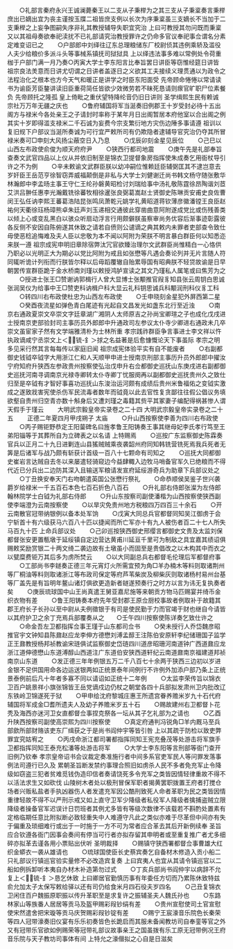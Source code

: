 <!-- { "loadSidebar": true } -->
　　○礼部言秦府永兴王诚澜薨秦王以二支从子秉榉为之其三支从子秉楶奏言秉榉庶出已嫡出宜为丧主谨按玉牒二祖皆庶支例以长次为序秉楶虽三支嫡长不当加于二支秉榉之上妄争图嗣失序非礼其教授辅导失职宜究治  上曰可教授其勿问既而秉楶又以其祖母奏欲奉祀渎扰不已礼部请究治教授罪许之仍命多官议奉祀事佥谓名分素定难变诏已之
　　○户部郎中刘绎往辽东总理粮储东厂校尉侦其违例乘轿及滥役人夫少给粮价多派斗头等事械系镇抚司狱狱具  上以绎违法事多难以常例处令荷重枷于户部门满一月乃奏○丙寅大学士李东阳言比奉旨罢日讲臣等窃惟经筵日讲皆  祖宗良法羙意而日讲尤切谓之日讲者盖逐日之义欲其工夫接续义理贯通以为政令之法程治化之根本也方今天气和暖正是讲学之时臣东阳面受  先帝顾命惓惓以常请读书为谕臣芳臣鏊讲读旧臣重荷简任皆欲少效微劳若不昧死恳请则瘝官旷职尸位素餐负  先帝顾托之隆孤  皇上倚毗之重伏望特降纶音仍旧日讲则  圣学缉熙生民有赖诚  宗社万万年无疆之庆也
　　○鲁府辅国将军当涎奏旧例郡王十岁受封必待十五出阁方与禄米今各处亲王之子请封时率称于某年月日出阁暂居本府他室以合出阁之例其实十岁即得滥支禄米二千石诚为妄费今宗支繁衍地方灾伤边陲多事请遵  祖训以复旧规下户部议当涎所奏诚为可行宜严敕所司有仍欺隐者逮辅导官究治仍夺其所冒禄米奏可□申刻大风扬尘蔽空日入乃息
　　○戊辰卯刻金星见辰位
　　○己巳以山西左布政使俞俊为顺天府府尹
　　○狭西行都司地震
　　○庚午先是礼部奉旨查奏文武官四品以上仪从并依旧制至是锦衣卫提督象房指挥使朱成奏乞用衙杖导引许之不为例
　　○辛未敕谕文武群臣朕以幼冲嗣位惟赖廷臣辅弼匡其不逮岂意去岁奸臣王岳范亨徐智窃弄威福颠倒是非私与大学士刘健谢迁尚书韩文杨守随张敷华林瀚郎中李孟旸主事王守仁王纶孙磐黄昭检讨刘瑞给事中汤礼敬陈霆徐昂陶谐刘茝艾洪吕翀任惠李光瀚戴铣徐蕃牧相徐暹张良弼葛嵩赵士贤御史陈琳贡安甫史良佐曹闵王弘任讷李熙王蕃葛浩陆昆张鸣凤萧乾元姚学礼黄昭道蒋钦薄彦徽潘镗王良臣赵祐何天衢徐珏杨璋熊卓朱廷声刘玉递相交通彼此穿凿曲意阿附遂成党比或伤残善类以倾上心或变乱黑白以骇众听扇动浮言行用颇僻朕虽察审尚务优容后渐事迹彰露彼各反侧不安因自陈俯遂其休致之请若自偾则公谴谪之典其敕内未罪者吏部查令致仕毋使恶稔追悔难及夫人臣以忠敬为本不闻以阿附为荣朕不明言暴白群臣何以知悉迩来朕一遵  祖宗成宪申明旧章除宿弊汰冗官欲臻治理尔文武群臣尚惟精白一心恪供乃职必以光明正大为期必以党比阿附为戒且如张懋等凡遇会奏论列并无片言随人符同辄听诡计列衔而行朕皆尔释以后毋蹈覆辙自贻累辱国有昭典朕不轻贷故谕是日早朝罢传宣群臣跪于金水桥南刘瑾以敕授鸿胪宣读之其文乃瑾私人属笔或曰焦芳为之
　　○授进士张王□赞谢讷郭楫行人曾大显博士张颙推官叚豸知县张云周钥白思诚张润吴仪为给事中王□赞吏科讷楫户科大显云礼科钥思诚兵科颙润刑科仪豸工科
　　○转四川右布政使杜忠为山西左布政使
　　○壬申晓刻金星犯外屏西第二星
　　○癸酉夜流星如弹色青白尾迹有光起自文昌发光如盏东北行至近浊
　　○南京右通政夏崇文卒崇文字廷章湖广湘阴人太师原吉之孙尚宝卿瑄之子也成化戊戌进士授南京吏部验封司主事历员外郎郎中升通政司左参议太仆寺少卿进右通政未几卒崇文虽宦家子然有文学端雅清朴为士林所重  孝宗践祚群臣争言事进士李文祥以忤执政谪咸宁丞崇文上＜锍-釒＞捄之名益著是后愈慷慨论天下事虽际  孝宗之明多见采行然其言每每传以家庭旧闻  祖宗成宪体验平实有自不能废者
　　○右副都御史钱钺卒钺字大用浙江仁和人天顺甲申进士授南京刑部主事历升员外郎郎中擢汝宁府知府升狭西左参政贵州按察使弘治戊申升右佥都御史巡抚山东庚戌进右副都御史巡抚河南寻调南京光禄寺卿转太仆寺卿丁忧服阕再以副都御史巡抚贵州久之致仕归至是卒钺有才智好事喜功巡抚山东浚治运河颇有成绩后贵州米鲁福佑之变钺实激成之遂致戕害宪使杀伤军民流毒者数年而钺竟以此去官性复贪鄙往往假公倡议务填欲壑自贵州归空青亦数十斛身后又遭刘瑾之毒籍其赀平其冢妻子编配得祸甚惨人谓天假手于瑾云
　　大明武宗毅皇帝实录卷之二十四
大明武宗毅皇帝实录卷之二十五
　　正德二年夏四月甲戌朔子  太庙
　　○升山西按察使李善为四川右布政使
　　○丙子赐钜野恭定王阳蓥碑名曰旌孝鲁王阳铸奏王事其继母妃李氏孝行笃至王弟阳锱等于其葬所自为立碑表之以名请  上特赐焉
　　○巡按广东监察御史陈霖奏官兵以正月二十九日进剿连山县猺贼贼乘夜袭韶州府同知韩铣营铣死焉我兵死者无筭是后诸军与战乃颇有斩获计首级一百八十七颗命有司知之
　　○巡抚大同都御史崔岩言达贼自去冬以来屡遣轻骑窥边今益肆輙入边牧马哨备官军久已绝粮而不得代近已分兵出二边防其深入且输送军粮请发宣府延绥游奇兵为助章下兵部议处之
　　○丁丑换安奉天门右吻朝遣英国公张懋行祭礼
　　○命恭顺侯吴鉴子世兴袭爵岁给禄米一千五百石本色七百石折色八百石
　　○升礼部右侍郎张澯为左侍郎翰林院学士白钺为礼部右侍郎
　　○升山东按察司副使潘楷为山西按察使狭西副使李端澄为云南按察使
　　○以旱灾免贵州地方税粮四万四百三十余石
　　○开云南散官冠带纳银例以备本处军饷
　　○戊寅大同总兵官都督同知吴江御虏于会宁斩首十有六级获马六百八十匹以捷闻而所亡军亦十有九人被伤者百二十七人所失马百九十匹  上命兵部议处
　　○己卯巡按狭西御史邢缨言都御史文贵及太监刘保都督张安更置甎墩于延绥镇自定边营达黄甫川延亘千里可为制敌之具宜嘉其绩诏俱赐敕奖励赏银二十两文绮二袭边故有土墩虽小而固至是贵倡改之以木构其中而衣之以甓糜费钜万其后多为虏所焚云
　　○以大同副总兵右都督毛伦理后军都督府事
　　○工部尚书李鐩奏正德三年元宵灯火所需宜预为角□羊办楠木等料则取诸荆州等厂桐油等料则取诸浙江等布政司保定等府芦苇柴炭及柳柴灰则取诸杨村易州台基等厂盖先是有旨明年鳌山诸灯俱欲更造新者鐩遂预奏行之时方以言为讳无复执奏者矣
　　○庚辰琉球国中山王尚真遣王舅亚嘉尼施等来朝贡方物马匹赐宴并绮币金织衣物有差
　　○鲁王阳铸奏本府先年受封郡王原佥厨校事故者例取补于故籍其郡王府长子长孙以至中尉从夫例徵银于有司是使民勤于力而官竭于财也继自今请皆以其府护卫之余丁充焉兵部覆奏从之　　○壬午四川按察使陈详奏乞致仕许之
　　○命金吾左卫都指挥佥事王瑾于山东都司佥书
　　○癸未授行人乔岱魏彦昭推官宇文钟知县陈鼐赵应龙李伸方德懋刘溥孟醇王注陈伯安原轩李纪储珊国子监学正王鼐教授杨邦祯教谕宋琏俱试监察御史岱琏四川道彦昭珊河南道钟广西道鼐应龙浙江道伸德懋山东道溥醇山西道注广东道伯安狭西道轩纪云南道鼐南京福建道邦祯南京山东道
　　○发正德三年年例银五万二千八百七十余两于狭西三边初以岁进金银不足供国用命各边运送银两如正统景泰年间例行不许例外加添户部乃条上正统景泰例前后凡十年者多寡不同以请诏如正统十二年例
　　○太监李荣传旨以锦衣卫百户姚景祥小旗张锦皆王岳党谪戍边仍杖之朝堂各四十兵部拟发肃州卫内批改辽东铁岭卫锦遂死于狱
　　○甲申给沈府黎城庄惠王所遗宫眷养赡米岁九十石代府辅国将军成金□耆所遗夫人及幼子养赡米岁五十石
　　○赐故建州右卫都督卜花秃及海西亦迷河卫女直都督佥事捏克祭各一坛从其子乞礼部为之请也
　　○乙酉升陕西按察司副使高崇熙为四川按察使
　　○真定府通判冯锐角□羊内厩马至兵部歛所部财赂该吏东厂缉获之于是尚书阎仲宇等皆引咎  上以其疏于防检以致吏弊罪宜究姑宥之
　　○丙戌命浙江都司署都指挥同知王宪充叠茂等处游击将军旗手卫都指挥同知王泰充松潘等处游击将军
　　○大学士李东阳等言刑部等衙门查开旧例乃钦奉  孝宗皇帝诏书会议裁定奏准施行者中间多系官吏军民人等问罪发落事例法司遵行已久及  累朝圣旨断发禁约事理合照旧如虏杀人民不多者免充军止令降级如窃盗三犯者贫难觅钱伪造印信者奏请饶死多令充军之类皆因情轻律重故不得不以活法求生又如砍伐  山陵树木者处以极刑冒保军职者揭黄罢职拨置王府者打搅仓场者兴贩私盐者手执凶器伤人者发遣充军因公酷刑致死人命者革职为民之类皆因情重律轻故不得不以严刑示戒又如上直守卫军少降级者私役军人降级者擒捕盗贼立限降级者操备官军迟误计日罚班者其例尤多皆有等级次数律不该载若不斟酌处置素有定格临期任意比附拟断必致轻重失中人难遵守凡此之类似亦难于尽革但中间亦有失于偏重及琐细难行或出于一时施于一方不可为常者应合革去其后开新例续奉  圣旨应合钦遵各衙门因事会奏间有停当可行者亦拟存留其申明者或至重复推广者尤多细碎亦拟革去谨各用小票贴出伏听  圣明裁择
　　○赐镇守狭西署都督佥事曹雄大红织金蟒衣一袭从雄请也
　　○琉球国使臣长史蔡宾奏乞自备材木修造入贡小船二只礼部议行镇巡官验实量修不必改造宾复奏  上曰宾夷人也宜从其请令镇巡官以二船如例拆卸听本夷自办材木补造第勿过式
　　○丁亥兵部尚书阎仲宇以病辞不允复上＜锍-釒＞恳乞休致  上曰卿居官勤慎历事有年委任方切而乃累陈休致特兹俞允加太子太保写敕给驿以还有司仍给食米月四石役夫岁四名
　　○己丑复锦衣卫闲住百户魏振原职振以传升革职至是求复许之振辅圣夫人魏氏孙也
　　○东路林家山等族番人居居等贡马及盔甲赐彩叚钞绢有差
　　○贵州宣慰使司土官宣慰使宋然遣舍把宋璇等贡马庆贺赐彩叚钞锭有差
　　○赐宁王宸濠音乐院色长秦荣等四人冠带濠奏旧仪宴有乐乐初奏皆色长跪启而其服未备闻教坊司自奉銮等官之外又有冠带乐官欲如例赐荣等冠带礼部议故事亲王之国虽拨有乐工原无冠带例况王府音乐院与天子教坊司事体有间  上特允之濠僣拟之心自是日滋矣
